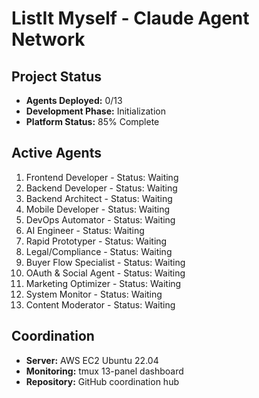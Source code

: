 # ListIt Myself - Claude Agent Network

## Project Status
- **Agents Deployed:** 0/13
- **Development Phase:** Initialization
- **Platform Status:** 85% Complete

## Active Agents
1. Frontend Developer - Status: Waiting
2. Backend Developer - Status: Waiting
3. Backend Architect - Status: Waiting
4. Mobile Developer - Status: Waiting
5. DevOps Automator - Status: Waiting
6. AI Engineer - Status: Waiting
7. Rapid Prototyper - Status: Waiting
8. Legal/Compliance - Status: Waiting
9. Buyer Flow Specialist - Status: Waiting
10. OAuth & Social Agent - Status: Waiting
11. Marketing Optimizer - Status: Waiting
12. System Monitor - Status: Waiting
13. Content Moderator - Status: Waiting

## Coordination
- **Server:** AWS EC2 Ubuntu 22.04
- **Monitoring:** tmux 13-panel dashboard
- **Repository:** GitHub coordination hub
